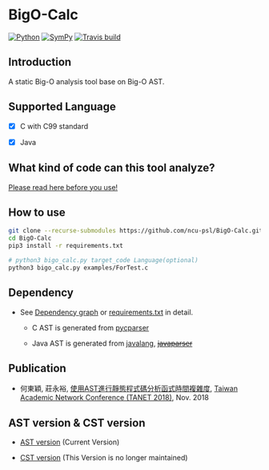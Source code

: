 # BigO-Calc
[![Python](https://img.shields.io/badge/python-3.5.0-blue.svg?style=popout)](https://www.python.org/downloads/release/python-350/)
[![SymPy](https://img.shields.io/badge/SymPy-1.3-brightgreen.svg?style=popout)](https://docs.sympy.org/1.3/index.html/)
[![Travis build](https://travis-ci.org/dyhe83/BigO-Calc.svg?branch=master)](https://travis-ci.org/dyhe83/BigO-Calc)

## Introduction
A static Big-O analysis tool base on Big-O AST.


## Supported Language
- [x] C with C99 standard
- [x] Java


## What kind of code can this tool analyze?
[Please read here before you use!][wiki]

[wiki]: https://github.com/dyhe83/BigO-Calc/wiki


## How to use
```sh
git clone --recurse-submodules https://github.com/ncu-psl/BigO-Calc.git
cd BigO-Calc
pip3 install -r requirements.txt

# python3 bigo_calc.py target_code Language(optional)
python3 bigo_calc.py examples/ForTest.c
```


## Dependency
* See [Dependency graph](https://github.com/ncu-psl/BigO-Calc/network/dependencies) or [requirements.txt](requirements.txt) in detail.

    * C AST is generated from [pycparser](https://github.com/eliben/pycparser)

    * Java AST is generated from [javalang](https://github.com/c2nes/javalang), ~~[javaparser](https://github.com/javaparser/javaparser)~~


## Publication
* 何東穎, 莊永裕, [使用AST進行靜態程式碼分析函式時間複雜度][TANET_2018_ABOAT], [Taiwan Academic Network Conference (TANET 2018)][TANET], Nov. 2018

[TANET_2018_ABOAT]:https://drive.google.com/file/d/1DI91vHIPUzVy0Eb6nXdoB3CwqWpJu9UB
[TANET]:https://cis.ncu.edu.tw/SeminarSys/activity/TANET2018/


## AST version & CST version
* [AST version](https://github.com/ncu-psl/BigO-Calc/tree/master) (Current Version)

* [CST version](https://github.com/ncu-psl/BigO-Calc/tree/CST) (This Version is no longer maintained)
